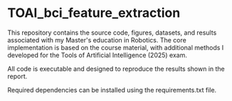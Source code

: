 # TOAI_bci_feature_extraction

This repository contains the source code, figures, datasets, and results associated with my Master's education in Robotics. The core implementation is based on the course material, with additional methods I developed for the Tools of Artificial Intelligence (2025) exam.

All code is executable and designed to reproduce the results shown in the report.

Required dependencies can be installed using the requirements.txt file.
